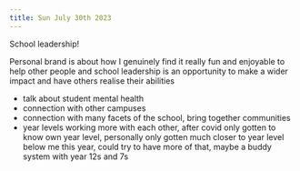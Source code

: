 ```yaml
---
title: Sun July 30th 2023
---
```


School leadership!

Personal brand is about how I genuinely find it really fun and enjoyable to help other people and school leadership is an opportunity to make a wider impact and have others realise their abilities
- talk about student mental health
- connection with other campuses
- connection with many facets of the school, bring together communities
- year levels working more with each other, after covid only gotten to know own year level, personally only gotten much closer to year level below me this year, could try to have more of that, maybe a buddy system with year 12s and 7s
